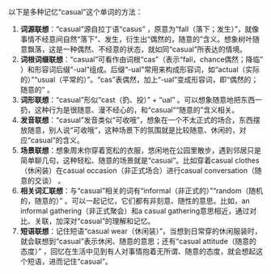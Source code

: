 以下是多种记忆“casual”这个单词的方法：
1. **词源联想**：“casual”源自拉丁语“casus” ，原意为“fall（落下；发生）”，就像事情不经意间自然“落下”、发生，衍生出“偶然的，随意的”含义。想象树叶随意飘落，这是一种偶然、不经意的状态，就如同“casual”所表达的情境。
2. **词根词缀联想**：“casual”可看作由词根“cas”（表示“fall，chance偶然；降临” ）和形容词后缀“-ual”组成。后缀“-ual”常用来构成形容词，如“actual（实际的）”“usual（平常的）”。“cas”表偶然，加上“-ual”变成形容词，即“偶然的；随意的” 。
3. **词形联想**：“casual”形似“cast（扔、投）” + “ual” 。可以想象随意地把东西一扔，这种行为是很随意、漫不经心的，和“casual”“随意的”含义相关。
4. **发音联想**：“casual”发音类似“可收哦”，想象在一个不太正式的场合，东西摆放随意，别人说“可收哦”，这种场景下的氛围就是比较随意、休闲的，对应“casual”的含义。
5. **场景联想**：想象周末你穿着宽松的衣服，悠闲地在公园里散步，遇到邻居只是简单聊几句，这种轻松、随意的场景就是“casual”。比如穿着casual clothes（休闲装）在casual occasion（非正式场合）进行casual conversation（随意的交谈） 。
6. **相关词汇联想**：与“casual”相关的词有“informal（非正式的）”“random（随机的，随意的）” 。可以一起记忆，它们都有非刻意、随性的意思。比如，an informal gathering（非正式聚会）和a casual gathering意思相近，通过对比、关联，加深对“casual”的理解和记忆。
7. **短语联想**：记住短语“casual wear（休闲装）”，当想到日常穿的休闲服装时，就会联想到“casual”表示休闲、随意的意思；还有“casual attitude（随意的态度）” ，回忆在生活中见到有人对事情抱着无所谓、随意的态度，就会想起这个短语，进而记住“casual”。 
